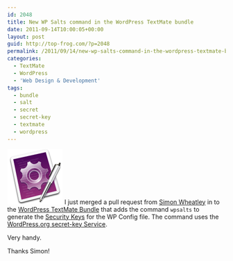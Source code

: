 ```yaml
---
id: 2048
title: New WP Salts command in the WordPress TextMate bundle
date: 2011-09-14T10:00:05+00:00
layout: post
guid: http://top-frog.com/?p=2048
permalink: /2011/09/14/new-wp-salts-command-in-the-wordpress-textmate-bundle/
categories:
  - TextMate
  - WordPress
  - 'Web Design & Development'
tags:
  - bundle
  - salt
  - secret
  - secret-key
  - textmate
  - wordpress
---
```

<img class="alignright" src="/assets/articles/TextMate-icon.png" alt="TextMate Icon" aria-hidden="true" /> I just merged a pull request from [Simon Wheatley](https://github.com/simonwheatley) in to the [WordPress TextMate Bundle](/projects/wordpress-textmate-bundle/) that adds the command `wpsalts` to generate the [Security Keys](http://codex.wordpress.org/Editing_wp-config.php#Security_Keys) for the WP Config file. The command uses the [WordPress.org secret-key Service](https://api.wordpress.org/secret-key/1.1/salt).

Very handy. 

Thanks Simon!